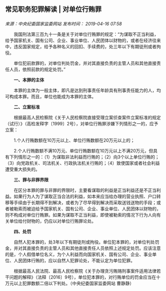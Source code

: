 ## 常见职务犯罪解读 | 对单位行贿罪

### 

_来源：中央纪委国家监委网站_ _发布时间： 2019-04-16 07:58_

　　我国刑法第三百九十一条是关于对单位行贿罪的规定：“为谋取不正当利益，给予国家机关、国有公司、企业、事业单位、人民团体以财物的，或者在经济往来中，违反国家规定，给予各种名义的回扣、手续费的，处三年以下有期徒刑或者拘役。

　　单位犯前款罪的，对单位判处罚金，并对其直接负责的主管人员和其他直接责任人员，依照前款的规定处罚。”

　　**一、本罪的主体**

　　本罪的主体为一般主体，即凡是达到刑事责任年龄具有刑事责任能力的人，均可构成本罪。而且，单位也能成为本罪的主体。

　　**二、立案标准**

　　根据最高人民检察院《关于人民检察院直接受理立案侦查案件立案标准的规定（试行）》（高检发释字〔1999〕2号），对单位行贿罪涉嫌下列情形之一的，应予立案：

　　1.个人行贿数额在10万元以上、单位行贿数额在20万元以上的；

　　2.个人行贿数额不满10万元、单位行贿数额在10万元以上不满20万元，但具有下列情形之一的：（1）为谋取非法利益而行贿的；（2）向3个以上单位行贿的；（3）向党政机关、司法机关、行政执法机关行贿的；（4）致使国家或者社会利益遭受重大损失的。

　　**三、罪与非罪界限**

　　在区分本罪的罪与非罪的界限时，主要看谋取的利益是正当利益还是不正当利益。如果行为人为了谋取正当合法的利益，如本来应当给办理的营业执照、户口转移等手续由于长期得不到解决，或者为了尽早得到解决而采取送钱送物的手段；或者被勒索而被迫给予国家机关、国有公司、企业、事业单位、人民团体以财物的，则不构成对单位行贿罪。如果为谋取不正当利益，即使被勒索的情况下行为人向有关单位给付财物的，仍应以对单位行贿罪论处。

　　**四、处罚**

　　自然人犯本罪的，处3年以下有期徒刑或拘役。单位犯本罪的，对单位判处罚金，并对其直接负责的主管人员和其他直接责任人员依照上述规定处罚。应该注意的是，个人假借单位名义，为个人利益而向国家机关、国有公司、企业、事业单位、人民团体行贿的，应以自然人犯罪论处，不能认定为单位犯罪。

　　根据最高人民法院、最高人民检察院《关于办理贪污贿赂刑事案件适用法律若干问题的解释》（法释〔2016〕9号），单位犯本罪的，对行贿单位的罚金应当在十万元以上犯罪数额二倍以下判处。（中央纪委国家监委网站 曹静静）